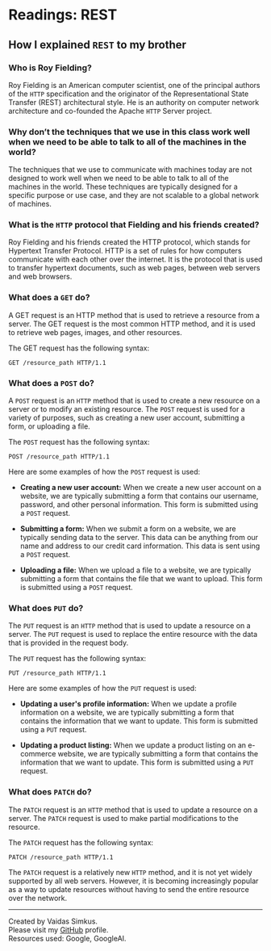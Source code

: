 # Readings: REST

## How I explained `REST` to my brother

### Who is Roy Fielding?

Roy Fielding is an American computer scientist, one of the principal authors of the `HTTP` specification and the originator of the Representational State Transfer (REST) architectural style. He is an authority on computer network architecture and co-founded the Apache `HTTP` Server project.

### Why don’t the techniques that we use in this class work well when we need to be able to talk to all of the machines in the world?

The techniques that we use to communicate with machines today are not designed to work well when we need to be able to talk to all of the machines in the world. These techniques are typically designed for a specific purpose or use case, and they are not scalable to a global network of machines.

### What is the `HTTP` protocol that Fielding and his friends created?

Roy Fielding and his friends created the HTTP protocol, which stands for Hypertext Transfer Protocol. HTTP is a set of rules for how computers communicate with each other over the internet. It is the protocol that is used to transfer hypertext documents, such as web pages, between web servers and web browsers.

### What does a `GET` do?

A GET request is an HTTP method that is used to retrieve a resource from a server. The GET request is the most common HTTP method, and it is used to retrieve web pages, images, and other resources.

The GET request has the following syntax:

```
GET /resource_path HTTP/1.1

```

### What does a `POST` do?

A `POST` request is an `HTTP` method that is used to create a new resource on a server or to modify an existing resource. The `POST` request is used for a variety of purposes, such as creating a new user account, submitting a form, or uploading a file.

The `POST` request has the following syntax:

```
POST /resource_path HTTP/1.1

```

Here are some examples of how the `POST` request is used:

* **Creating a new user account:** When we create a new user account on a website, we are typically submitting a form that contains our username, password, and other personal information. This form is submitted using a `POST` request.

* **Submitting a form:** When we submit a form on a website, we are typically sending data to the server. This data can be anything from our name and address to our credit card information. This data is sent using a `POST` request.

* **Uploading a file:** When we upload a file to a website, we are typically submitting a form that contains the file that we want to upload. This form is submitted using a `POST` request.

### What does `PUT` do?

The `PUT` request is an `HTTP` method that is used to update a resource on a server. The `PUT` request is used to replace the entire resource with the data that is provided in the request body.

The `PUT` request has the following syntax:

```
PUT /resource_path HTTP/1.1

```

Here are some examples of how the `PUT` request is used:

* **Updating a user's profile information:** When we update a profile information on a website, we are typically submitting a form that contains the information that we want to update. This form is submitted using a `PUT` request.

* **Updating a product listing:** When we update a product listing on an e-commerce website, we are typically submitting a form that contains the information that we want to update. This form is submitted using a `PUT` request.

### What does `PATCH` do?

The `PATCH` request is an `HTTP` method that is used to update a resource on a server. The `PATCH` request is used to make partial modifications to the resource.

The `PATCH` request has the following syntax:

```
PATCH /resource_path HTTP/1.1

```

The `PATCH` request is a relatively new `HTTP` method, and it is not yet widely supported by all web servers. However, it is becoming increasingly popular as a way to update resources without having to send the entire resource over the network.

***

Created by Vaidas Simkus.  
Please visit my [GitHub](https://github.com/MisterVaidas) profile.  
Resources used: Google, GoogleAI.